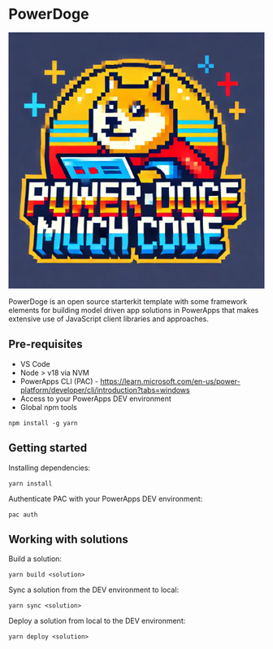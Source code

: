 # PowerDoge

![power-doge](docs/pd.webp "Power Doge Much Code")

PowerDoge is an open source starterkit template with some framework elements for building model driven app solutions in PowerApps that
makes extensive use of JavaScript client libraries and approaches.

## Pre-requisites
* VS Code
* Node > v18 via NVM
* PowerApps CLI (PAC) - https://learn.microsoft.com/en-us/power-platform/developer/cli/introduction?tabs=windows
* Access to your PowerApps DEV environment
* Global npm tools
``` Sh
npm install -g yarn
```

## Getting started
Installing dependencies:
``` Sh
yarn install
```

Authenticate PAC with your PowerApps DEV environment:
``` Sh
pac auth
```

## Working with solutions

Build a solution:
``` Sh
yarn build <solution>
```

Sync a solution from the DEV environment to local:
``` Sh
yarn sync <solution>
```

Deploy a solution from local to the DEV environment:
``` Sh
yarn deploy <solution>
```